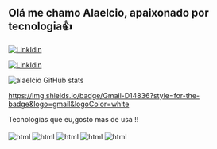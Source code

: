 ## Olá me chamo Alaelcio, apaixonado por tecnologia👍


<div >

[![LinkIdin](https://img.shields.io/badge/LinkedIn-0077B5?style=for-the-badge&logo=linkedin&logoColor=white)](https://www.linkedin.com/in/alaelcio/)

[![LinkIdin](https://img.shields.io/badge/GitHub-100000?style=for-the-badge&logo=github&logoColor=white)](https://github.com/alaelcio)

![alaelcio GitHub stats](https://github-readme-stats.vercel.app/api?username=alaelcio&show_icons=true&theme=radical)

https://img.shields.io/badge/Gmail-D14836?style=for-the-badge&logo=gmail&logoColor=white

</div>
 Tecnologias que eu,gosto mas de usa !!
<div style="display: inline-block"> <br>

  <img align="center" alt="html" src="https://img.shields.io/badge/HTML5-E34F26?style=for-the-badge&logo=html5&logoColor=white">
  <img align="center" alt="html" src="https://img.shields.io/badge/CSS3-1572B6?style=for-the-badge&logo=css3&logoColor=white">
  <img align="center" alt="html" src="https://img.shields.io/badge/JavaScript-F7DF1E?style=for-the-badge&logo=javascript&logoColor=black">
  <img align="center" alt="html" src="https://img.shields.io/badge/TypeScript-007ACC?style=for-the-badge&logo=typescript&logoColor=white">
    
  <img align="center" alt="html" src="https://img.shields.io/badge/React_Native-20232A?style=for-the-badge&logo=react&logoColor=61DAFB">
 


</div>

